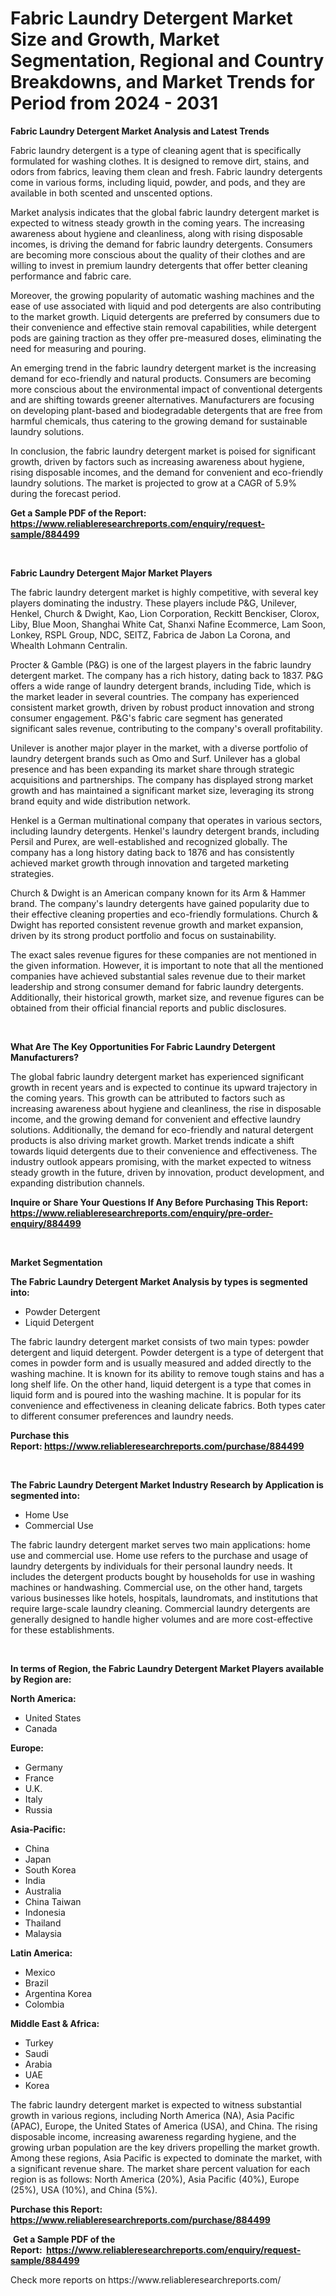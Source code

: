 <p><h1>Fabric Laundry Detergent Market Size and Growth, Market Segmentation, Regional and Country Breakdowns, and Market Trends for Period from 2024 -  2031</h1></p><p><strong>Fabric Laundry Detergent Market Analysis and Latest Trends</strong></p>
<p><p>Fabric laundry detergent is a type of cleaning agent that is specifically formulated for washing clothes. It is designed to remove dirt, stains, and odors from fabrics, leaving them clean and fresh. Fabric laundry detergents come in various forms, including liquid, powder, and pods, and they are available in both scented and unscented options.</p><p>Market analysis indicates that the global fabric laundry detergent market is expected to witness steady growth in the coming years. The increasing awareness about hygiene and cleanliness, along with rising disposable incomes, is driving the demand for fabric laundry detergents. Consumers are becoming more conscious about the quality of their clothes and are willing to invest in premium laundry detergents that offer better cleaning performance and fabric care.</p><p>Moreover, the growing popularity of automatic washing machines and the ease of use associated with liquid and pod detergents are also contributing to the market growth. Liquid detergents are preferred by consumers due to their convenience and effective stain removal capabilities, while detergent pods are gaining traction as they offer pre-measured doses, eliminating the need for measuring and pouring.</p><p>An emerging trend in the fabric laundry detergent market is the increasing demand for eco-friendly and natural products. Consumers are becoming more conscious about the environmental impact of conventional detergents and are shifting towards greener alternatives. Manufacturers are focusing on developing plant-based and biodegradable detergents that are free from harmful chemicals, thus catering to the growing demand for sustainable laundry solutions.</p><p>In conclusion, the fabric laundry detergent market is poised for significant growth, driven by factors such as increasing awareness about hygiene, rising disposable incomes, and the demand for convenient and eco-friendly laundry solutions. The market is projected to grow at a CAGR of 5.9% during the forecast period.</p></p>
<p><strong>Get a Sample PDF of the Report:&nbsp; <a href="https://www.reliableresearchreports.com/enquiry/request-sample/884499">https://www.reliableresearchreports.com/enquiry/request-sample/884499</a></strong></p>
<p>&nbsp;</p>
<p><strong>Fabric Laundry Detergent Major Market Players</strong></p>
<p><p>The fabric laundry detergent market is highly competitive, with several key players dominating the industry. These players include P&G, Unilever, Henkel, Church & Dwight, Kao, Lion Corporation, Reckitt Benckiser, Clorox, Liby, Blue Moon, Shanghai White Cat, Shanxi Nafine Ecommerce, Lam Soon, Lonkey, RSPL Group, NDC, SEITZ, Fabrica de Jabon La Corona, and Whealth Lohmann Centralin.</p><p>Procter & Gamble (P&G) is one of the largest players in the fabric laundry detergent market. The company has a rich history, dating back to 1837. P&G offers a wide range of laundry detergent brands, including Tide, which is the market leader in several countries. The company has experienced consistent market growth, driven by robust product innovation and strong consumer engagement. P&G's fabric care segment has generated significant sales revenue, contributing to the company's overall profitability.</p><p>Unilever is another major player in the market, with a diverse portfolio of laundry detergent brands such as Omo and Surf. Unilever has a global presence and has been expanding its market share through strategic acquisitions and partnerships. The company has displayed strong market growth and has maintained a significant market size, leveraging its strong brand equity and wide distribution network.</p><p>Henkel is a German multinational company that operates in various sectors, including laundry detergents. Henkel's laundry detergent brands, including Persil and Purex, are well-established and recognized globally. The company has a long history dating back to 1876 and has consistently achieved market growth through innovation and targeted marketing strategies.</p><p>Church & Dwight is an American company known for its Arm & Hammer brand. The company's laundry detergents have gained popularity due to their effective cleaning properties and eco-friendly formulations. Church & Dwight has reported consistent revenue growth and market expansion, driven by its strong product portfolio and focus on sustainability.</p><p>The exact sales revenue figures for these companies are not mentioned in the given information. However, it is important to note that all the mentioned companies have achieved substantial sales revenue due to their market leadership and strong consumer demand for fabric laundry detergents. Additionally, their historical growth, market size, and revenue figures can be obtained from their official financial reports and public disclosures.</p></p>
<p>&nbsp;</p>
<p><strong>What Are The Key Opportunities For Fabric Laundry Detergent Manufacturers?</strong></p>
<p><p>The global fabric laundry detergent market has experienced significant growth in recent years and is expected to continue its upward trajectory in the coming years. This growth can be attributed to factors such as increasing awareness about hygiene and cleanliness, the rise in disposable income, and the growing demand for convenient and effective laundry solutions. Additionally, the demand for eco-friendly and natural detergent products is also driving market growth. Market trends indicate a shift towards liquid detergents due to their convenience and effectiveness. The industry outlook appears promising, with the market expected to witness steady growth in the future, driven by innovation, product development, and expanding distribution channels.</p></p>
<p><strong>Inquire or Share Your Questions If Any Before Purchasing This Report: <a href="https://www.reliableresearchreports.com/enquiry/pre-order-enquiry/884499">https://www.reliableresearchreports.com/enquiry/pre-order-enquiry/884499</a></strong></p>
<p>&nbsp;</p>
<p><strong>Market Segmentation</strong></p>
<p><strong>The Fabric Laundry Detergent Market Analysis by types is segmented into:</strong></p>
<p><ul><li>Powder Detergent</li><li>Liquid Detergent</li></ul></p>
<p><p>The fabric laundry detergent market consists of two main types: powder detergent and liquid detergent. Powder detergent is a type of detergent that comes in powder form and is usually measured and added directly to the washing machine. It is known for its ability to remove tough stains and has a long shelf life. On the other hand, liquid detergent is a type that comes in liquid form and is poured into the washing machine. It is popular for its convenience and effectiveness in cleaning delicate fabrics. Both types cater to different consumer preferences and laundry needs.</p></p>
<p><strong>Purchase this Report:&nbsp;<a href="https://www.reliableresearchreports.com/purchase/884499">https://www.reliableresearchreports.com/purchase/884499</a></strong></p>
<p>&nbsp;</p>
<p><strong>The Fabric Laundry Detergent Market Industry Research by Application is segmented into:</strong></p>
<p><ul><li>Home Use</li><li>Commercial Use</li></ul></p>
<p><p>The fabric laundry detergent market serves two main applications: home use and commercial use. Home use refers to the purchase and usage of laundry detergents by individuals for their personal laundry needs. It includes the detergent products bought by households for use in washing machines or handwashing. Commercial use, on the other hand, targets various businesses like hotels, hospitals, laundromats, and institutions that require large-scale laundry cleaning. Commercial laundry detergents are generally designed to handle higher volumes and are more cost-effective for these establishments.</p></p>
<p>&nbsp;</p>
<p><strong>In terms of Region, the Fabric Laundry Detergent Market Players available by Region are:</strong></p>
<p>
    <p> <strong> North America: </strong>
        <ul>
            <li>United States</li>
            <li>Canada</li>
        </ul>
        </p> 
    <p> <strong> Europe: </strong>
        <ul>
            <li>Germany</li>
            <li>France</li>
            <li>U.K.</li>
            <li>Italy</li>
            <li>Russia</li>
        </ul>
        </p> 
    <p> <strong> Asia-Pacific: </strong>
        <ul>
            <li>China</li>
            <li>Japan</li>
            <li>South Korea</li>
            <li>India</li>
            <li>Australia</li>
            <li>China Taiwan</li>
            <li>Indonesia</li>
            <li>Thailand</li>
            <li>Malaysia</li>
        </ul>
        </p> 
    <p> <strong> Latin America: </strong>
        <ul>
            <li>Mexico</li>
            <li>Brazil</li>
            <li>Argentina Korea</li>
            <li>Colombia</li>
        </ul>
        </p> 
    <p> <strong> Middle East & Africa: </strong>
        <ul>
            <li>Turkey</li>
            <li>Saudi</li>
            <li>Arabia</li>
            <li>UAE</li>
            <li>Korea</li>
        </ul>
    </p>
    </p>
<p><p>The fabric laundry detergent market is expected to witness substantial growth in various regions, including North America (NA), Asia Pacific (APAC), Europe, the United States of America (USA), and China. The rising disposable income, increasing awareness regarding hygiene, and the growing urban population are the key drivers propelling the market growth. Among these regions, Asia Pacific is expected to dominate the market, with a significant revenue share. The market share percent valuation for each region is as follows: North America (20%), Asia Pacific (40%), Europe (25%), USA (10%), and China (5%).</p></p>
<p><strong>Purchase this Report: <a href="https://www.reliableresearchreports.com/purchase/884499">https://www.reliableresearchreports.com/purchase/884499</a></strong></p>
<p>&nbsp;<strong>Get a Sample PDF of the Report:&nbsp;&nbsp;<a href="https://www.reliableresearchreports.com/enquiry/request-sample/884499">https://www.reliableresearchreports.com/enquiry/request-sample/884499</a></strong></p>
<p><strong></strong></p>
<p>Check more reports on https://www.reliableresearchreports.com/</p>